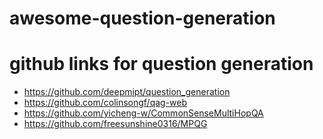 # awesome-question-generation

# github links for question generation
- https://github.com/deepmipt/question_generation
- https://github.com/colinsongf/qag-web
- https://github.com/yicheng-w/CommonSenseMultiHopQA
- https://github.com/freesunshine0316/MPQG
